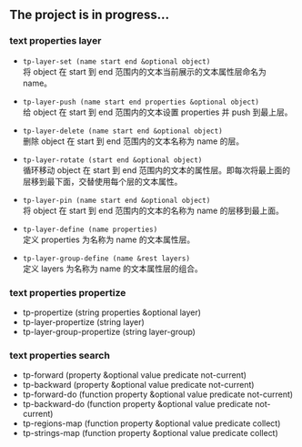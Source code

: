 ## The project is in progress...

### text properties layer
- `tp-layer-set (name start end &optional object)`\
将 object 在 start 到 end 范围内的文本当前展示的文本属性层命名为 name。

- `tp-layer-push (name start end properties &optional object)`\
给 object 在 start 到 end 范围内的文本设置 properties 并 push 到最上层。

- `tp-layer-delete (name start end &optional object)`\
删除 object 在 start 到 end 范围内的文本名称为 name 的层。

- `tp-layer-rotate (start end &optional object)`\
循环移动 object 在 start 到 end 范围内的文本的属性层。即每次将最上面的层移到最下面，交替使用每个层的文本属性。

- `tp-layer-pin (name start end &optional object)`\
将 object 在 start 到 end 范围内的文本的名称为 name 的层移到最上面。

- `tp-layer-define (name properties)`\
定义 properties 为名称为 name 的文本属性层。

- `tp-layer-group-define (name &rest layers)`\
定义 layers 为名称为 name 的文本属性层的组合。

### text properties propertize
- tp-propertize (string properties &optional layer)
- tp-layer-propertize (string layer)
- tp-layer-group-propertize (string layer-group)

### text properties search
- tp-forward (property &optional value predicate not-current)
- tp-backward (property &optional value predicate not-current)
- tp-forward-do (function property &optional value predicate not-current)
- tp-backward-do (function property &optional value predicate not-current)
- tp-regions-map (function property &optional value predicate collect)
- tp-strings-map (function property &optional value predicate collect)
